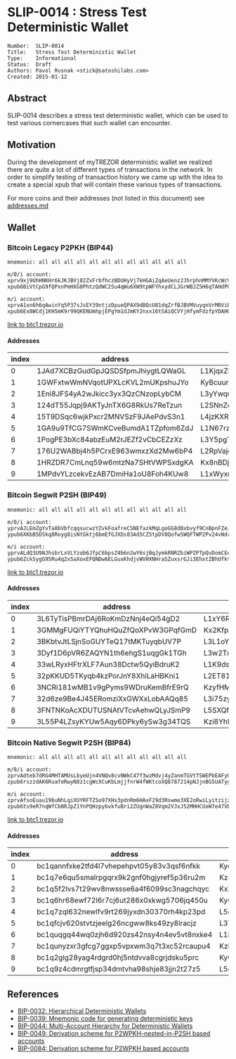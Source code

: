 # SLIP-0014 : Stress Test Deterministic Wallet

```
Number:  SLIP-0014
Title:   Stress Test Deterministic Wallet
Type:    Informational
Status:  Draft
Authors: Pavol Rusnak <stick@satoshilabs.com>
Created: 2015-01-12
```

## Abstract

SLIP-0014 describes a stress test deterministic wallet, which can be used
to test various cornercases that such wallet can encounter.

## Motivation

During the development of myTREZOR deterministic wallet we realized there
are quite a lot of different types of transactions in the network. In order
to simplify testing of transaction history we came up with the idea to create
a special xpub that will contain these various types of transactions.

For more coins and their addresses (not listed in this document) see [addresses.md](slip-0014/addresses.md)

## Wallet

### Bitcoin Legacy P2PKH (BIP44)

```
mnemonic: all all all all all all all all all all all all

m/0/i account:
xprv9xj9UhHNKHr6kJKJBVj82ZxFrbfhczBDUHyVj7kHGAiZqAeUenz2JhrphnMMYVKcWcVPFJESngtKsVa4FYEvFfWUTtZThCoZdwDeS9qQnqm
xpub6BiVtCpG9fQPxnPmHXG8PhtzQdWC2Su4qWu6XW9tpWFYhxydCLJGrWBJZ5H6qTAHdPQ7pQhtpjiYZVZARo14qHiay2fvrX996oEP42u8wZy

m/i account:
xprvA1xn6h6qAwinYq5P37sJsEY39ntjzDpueQPAX9dBQcU81dqZrfBJBVMVuyqnVrMRViPxriZkdLd2vTtpnJaoaomJ67JBk3G1xMagp89w2XX
xpub6Ex8WCdj1KH5mK9r99QKENUmhpjEPgYm1dJmKY2nxx16tSAiQCVYjHfymFdzfpYDAHGtWYTif7WkUKLMULRJFPeV1hvEbeXqrM11K85yPjp
```

[link to btc1.trezor.io](https://btc1.trezor.io/xpub/xpub6BiVtCpG9fQPxnPmHXG8PhtzQdWC2Su4qWu6XW9tpWFYhxydCLJGrWBJZ5H6qTAHdPQ7pQhtpjiYZVZARo14qHiay2fvrX996oEP42u8wZy)

#### Addresses

index | address                            | private key
------|------------------------------------|-----------------------------------------------------
   0  | 1JAd7XCBzGudGpJQSDSfpmJhiygtLQWaGL | L1KjqxZkUwdXaKNL15F2jJZVZpgi2HkHPHGyqTrQNNegyZez3A7Z
   1  | 1GWFxtwWmNVqotUPXLcKVL2mUKpshuJYo  | KyBcuurcaJw6NqnZsmtpDqjbsS67PTXEZAK9QyFEDsyYjmNJJozj
   2  | 1Eni8JFS4yA2wJkicc3yx3QzCNzopLybCM | L3yYwqub7bYq6qKkPf9UAE7uuZYV8adAHvEaceXY9fKX8G7FDCoZ
   3  | 124dT55Jqpj9AKTyJnTX6G8RkUs7ReTzun | L2SNnZeTNHwgr9mayyHLZxmpyQN4SNbrxjBf9Rwq5Fvu2wwTm476
   4  | 15T9DSqc6wjkPxcr2MNVSzF9JAePdvS3n1 | L4jzKXRhQXesPeUSUNi7EMHAEBFzwJuAkZsNi5tja9rLxgGajwPv
   5  | 1GA9u9TfCG7SWmKCveBumdA1TZpfom6ZdJ | L1N67rzEMn6fqvhkFeDnt11LMxYdGZtGQgdYVuASNpmQRawgbJEN
   6  | 1PogPE3bXc84abzEuM2rJEZf2vCbCEZzXz | L3Y5pgT2ewKqdqh6kcGDQ7YHFoW5Vh4xErrPqb4Yjb5re9QYZw7D
   7  | 176U2WABbj4h5PCrxE963wmxzXd2Mw6bP4 | L2RpVajejxusxUXqLHTFJAyp1nzJnT2xuJpfm7Uah4GGUHz7XD58
   8  | 1HRZDR7CmLnq59w6mtzNa7SHtVWPSxdgKA | Kx8nBDjAkXkykD62AF8XjP8W5Z4a79iZC8Z7axyDWXsZTcn5agzM
   9  | 1MPdvYLzcekvEzAB7DmiHa1oU8Foh4KUw8 | L1xWyxmCkjsB2Z9wnjoZ5TGabeg8KbpZt1PjgVsKA9pn3L7JCiTs

### Bitcoin Segwit P2SH (BIP49)

```
mnemonic: all all all all all all all all all all all all

m/0/i account:
yprvAJLEmZgYvTa8bVbfcqqsucwzYZvkFoafreCSNEfazkMqLgoGG8dBxbvyf9CnBpnFZeJPQn557NkeBJX3AAVfPVzh97JgJDh5KKcKDCEbbzm
ypub6XKbB5DSkq8Royg8isNtGktj6bmEfGJXDs83Ad5CZ5tpDV8QofwSWQFTWP2Pv24vNdrPhquehL7vRMvSTj2GpKv6UaTQCBKZALm6RJAmxG6

m/i account:
yprvALdQ3U9NJhsbrLxVLYzob6JfpC6bpsZ4b6n2wY6sjBqJymkRNRZbiWPZPTpQvDomCEePhzdHGNCYmrUpJXVrAS7XE77u2ks7ngs2DgoWAZv
ypub6ZckSygG95Ru4q2xSaXoxEFQNDw6ELGuxKhdjvWVHXNHra5ZuxsrGJi3EhxtZBhUfkteowVwM3xEDqYoSHemQTJPH67BTUXc1V7Hvneqgzd
```

[link to btc1.trezor.io](https://btc1.trezor.io/xpub/ypub6XKbB5DSkq8Royg8isNtGktj6bmEfGJXDs83Ad5CZ5tpDV8QofwSWQFTWP2Pv24vNdrPhquehL7vRMvSTj2GpKv6UaTQCBKZALm6RJAmxG6)

#### Addresses

index | address                            | private key
------|------------------------------------|-----------------------------------------------------
   0  | 3L6TyTisPBmrDAj6RoKmDzNnj4eQi54gD2 | L1xY6RmpnGn7r5bhQCrDXFTqVGFY7e1p62Rw5yw6bNzKUzRLD1tw
   1  | 3GMMgFUQiYTYQhuHQuZfQoXPvW3GPqfGmD | Kx2KfpCa6Aewb1zxPBt5ex8MFNKk3SrJaeYRVjNRCUg7zALXDy8w
   2  | 3BKbtvJtLSjnSoGUYTeQ17tMKTuyqbUV7P | L3L1oYXQbPmgpgvyB6BzM5PihfAvZfi3pFMZfppVQscM1zQokdtg
   3  | 3Dyf1D6pVR6ZAQYN1th6ehgS1uqgGk1TGh | L3w2TxQpwJCkEhM96o3DTFTC1Pv67kpQ4Nwp4jD9n8oHvFQ7KsSB
   4  | 33wLRyxHFtrXLF7Aun38Dctw5QyiBdruK2 | L1K9dsgY46AgcGsNYdqJCEQbKBvvSuRz1MrWu3ATgyRaq3vVprtn
   5  | 32pKKUD5TKyqb4kzPorJnY8XhiLaHBKni1 | L2ET81wAcxm4vU22w7mEU2EC9bf5aNr1XaMNA1B9GkMHr5YT99a5
   6  | 3NCRi181wMB1v9gPyms9WDruKemBfrE9rQ | KzyfHMxPYBmwgy3pJtqj2UK6xbqzA8TDZUdapXMCQidk2zLg1zVC
   7  | 32d6ze9Be4J45ERomziXxGWXxLobAAQq85 | L3i75zyVQKi5ZBjHMghQSgCx1HYQnYjZh1N2Y6gBLciEa7mqYqvN
   8  | 3FNTNKoAcXDUTUSNAtVTcvAehwQLyJSmP9 | L5SXQN7L1KNFTVurn4xaevP494RYRWNSqVUE2cUFMFnpQTSPHNYG
   9  | 3L55P4LZsyKYUw5Aqy6DPky6ySw3g34TQS | Kzi8YhDogNJKVis8r5z4Lq8M6rSNudAG5p63pF45i9fQQb3KCAeC

### Bitcoin Native Segwit P2SH (BIP84)

```
mnemonic: all all all all all all all all all all all all

m/0/i account:
zprvAdteb7dRG4MHTAMUsLbyeUjn4VNQv8cvNWkC47f3wzMdvj4yZanmTGVtTSWEPbEAFyU2PCtDFTXXkUMaPnTwMs4n9PaKaEMAzKMzZguzwHG
zpub6rszzdAK6RuafeRwyN8z1cgWcXCuKbLmjjfnrW4fWKtcoXQ8787214pNJjnBG5UATyghuNzjn6Lfp5k5xymrLFJnCy46bMYJPyZsbpFGagT

m/i account:
zprvAfsoEuau196uNhLqiXUYRFTZSo97XHx3pdnRm6HAxF29d3Rswme3XE2oRwiLyitzijzMftxSeDU4xHZ7VDHktLdSe9gMX5mrjK47T728VMG
zpub6ts9eR7nqWfCbBRJpZ1YnPQHzpybvkfuBri2ZUgnWaZ8Vqm2VJxJ52MHHCUoW7e47VBXCik3trD7DP1Xf7R9MT2JCH9Qzf3jWgSWDogr5oM
```

[link to btc1.trezor.io](https://btc1.trezor.io/xpub/zpub6rszzdAK6RuafeRwyN8z1cgWcXCuKbLmjjfnrW4fWKtcoXQ8787214pNJjnBG5UATyghuNzjn6Lfp5k5xymrLFJnCy46bMYJPyZsbpFGagT)

#### Addresses

index | address                                    | private key
------|--------------------------------------------|-----------------------------------------------------
0     | bc1qannfxke2tfd4l7vhepehpvt05y83v3qsf6nfkk | Kycvq5CiKukoBWJjN3WEduoHnE6pKWrQPM7XuiLEkbgLuQgEzZPu
1     | bc1q7e6qu5smalrpgqrx9k2gnf0hgjyref5p36ru2m | Kz4p2JcERCPT6LADX5pDmV1XNtnskABTaCFQb1hyNuWDqY43HuwE
2     | bc1q5f2lvs7t29wv8nwssse6a4f6099sc3nagchqyc | KxXM7XXwK8G1yZpw5o8tqaA5Ria5R3WxX78zbdPdg3Ncp9mgHiur
3     | bc1q6hr68ewf72l6r7cj6ut286x0xkwg5706jq450u | KyGV2ApxE2gLmCukQbjKAKKrcGKBCGSRy2itnyXDoxcdjsdd9vXH
4     | bc1q7zql632newlfv9rt269jyxdn30370rh4kp23pd | L5gUrfBMftHbbn6tUaHNHkNcPxpz6niJsdCubAMHTaxU759RDY6N
5     | bc1qfcjv620stvtzjeelg26ncgww8ks49zy8lracjz | L3YbRwxjxLx9SwcKYyaKXWPtR3pqbPdzMjaTHv6oi62jETv6VNvC
6     | bc1quqgq44wq0zjh6d920zs42nsy4n4ev5vt8nxke4 | L1i1MqdvaTpcaPaHXfgMkxLU7Mq6DZHRzs54AmdAYNstE4vRRT2i
7     | bc1qunyzxr3gfcg7ggxp5vpxwm3q7t3xc52rcaupu4 | KzkvQCu5ERcFcd6HBicdcDEom3MEaP3ptRLeHqnG6X1LU3jj7vjh
8     | bc1q2glg28yag4rdgrd0hj5ntdvva8cgrjdsku5prc | KyQf4uHNM1eskde2jJ7XwrXDe8TD9DAML5UTp3uxA7uzbWSY1NzZ
9     | bc1q9z4cdmrgtfjsp34dmtvha98shje83jjn2t27z5 | L5o7HpPciFxK9QrJu2tWg6aVTK89KjLHizHPwwAfqVX2qyzxqmrB

## References

- [BIP-0032: Hierarchical Deterministic Wallets](https://github.com/bitcoin/bips/blob/master/bip-0032.mediawiki)
- [BIP-0039: Mnemonic code for generating deterministic keys](https://github.com/bitcoin/bips/blob/master/bip-0039.mediawiki)
- [BIP-0044: Multi-Account Hierarchy for Deterministic Wallets](https://github.com/bitcoin/bips/blob/master/bip-0044.mediawiki)
- [BIP-0049: Derivation scheme for P2WPKH-nested-in-P2SH based accounts](https://github.com/bitcoin/bips/blob/master/bip-0049.mediawiki)
- [BIP-0084: Derivation scheme for P2WPKH based accounts](https://github.com/bitcoin/bips/blob/master/bip-0084.mediawiki)
